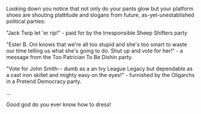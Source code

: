 Looking down you notice that not only do your pants glow but your platform shoes are shouting plattitude and slogans from future, as-yet-unestablished political parties:

"Jack Twip let 'er rip!" - paid for by the Irresponsible Sheep Shifters party

"Ester B. Oni knows that we're all too stupid and she's too smart to waste our time telling us what she's going to do.  Shut up and vote for her!" - a message from the Too Patrician To Be Dishin party. 

"Vote for John Smith-- dumb as a an Ivy League Legacy but dependable as a cast iron skillet and mighty easy on the eyes!" - furnished by the Oligarchs in a Pretend Democracy party.

...

Good god do you ever know how to dress!